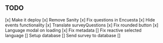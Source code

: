 ## TODO

[x] Make it deploy
[x] Remove Sanity
[x] Fix questions in Encuesta
[x] Hide events functionality
[x] Translate surveyQuestions
[x] Fix rounded button
[x] Language modal on loading
[x] Fix metadata
[] Fix reactive selected language
[] Setup database
[] Send survey to database
[]
